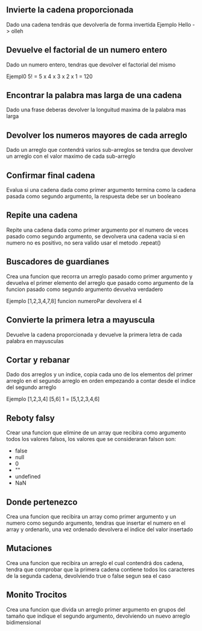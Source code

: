 ## Invierte la cadena proporcionada

Dado una cadena tendrás que devolverla de forma invertida
Ejemplo
Hello -> olleh

## Devuelve el factorial de un numero entero

Dado un numero entero, tendras que devolver el factorial del mismo

Ejempl0 5! = 5 x 4 x 3 x 2 x 1 = 120

## Encontrar la palabra mas larga de una cadena

Dado una frase deberas devolver la longuitud maxima de la palabra mas
larga

## Devolver los numeros mayores de cada arreglo

Dado un arreglo que contendrá varios sub-arreglos se tendra que devolver
un arreglo con el valor maximo de cada sub-arreglo

## Confirmar final cadena

Evalua si una cadena dada como primer argumento termina como la cadena pasada
como segundo argumento, la respuesta debe ser un booleano

## Repite una cadena

Repite una cadena dada como primer argumento por el numero de veces pasado como
segundo argumento, se devolvera una cadena vacia si en numero no es positivo, no
sera valido usar el metodo .repeat()

## Buscadores de guardianes

Crea una funcion que recorra un arreglo pasado como primer argumento y devuelva el
primer elemento del arreglo que pasado como argumento de la funcion pasado como
segundo argumento devuelva verdadero

Ejemplo
[1,2,3,4,7,8] funcion numeroPar devolvera el 4

## Convierte la primera letra a mayuscula

Devuelve la cadena proporcionada y devuelve la primera letra de cada palabra en
mayusculas

## Cortar y rebanar

Dado dos arreglos y un indice, copia cada uno de los elementos del primer arreglo en
el segundo arreglo en orden empezando a contar desde el indice del segundo arreglo

Ejemplo
[1,2,3,4] [5,6] 1 = [5,1,2,3,4,6]

## Reboty falsy

Crear una funcion que elimine de un array que recibira como argumento todos los
valores falsos, los valores que se consideraran falson son:

- false
- null
- 0
- ""
- undefined
- NaN

## Donde pertenezco

Crea una funcion que recibira un array como primer argumento y un numero como
segundo argumento, tendras que insertar el numero en el array y ordenarlo, una vez
ordenado devolvera el indice del valor insertado

## Mutaciones

Crea una funcion que recibira un arreglo el cual contendrá dos cadena, tendra que
comprobar que la primera cadena contiene todos los caracteres de la segunda cadena,
devolviendo true o false segun sea el caso

## Monito Trocitos

Crea una funcion que divida un arreglo primer argumento en grupos del tamaño que
indique el segundo argumento, devolviendo un nuevo arreglo bidimensional
